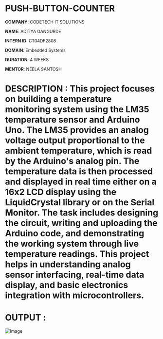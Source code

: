 # PUSH-BUTTON-COUNTER

**COMPANY**: CODETECH IT SOLUTIONS

**NAME**: ADITYA GANGURDE

**INTERN ID**: CT04DF2808

**DOMAIN**: Embedded Systems

**DURATION**: 4 WEEKS

**MENTOR**: NEELA SANTOSH

# DESCRIPTION : This project focuses on building a temperature monitoring system using the LM35 temperature sensor and Arduino Uno. The LM35 provides an analog voltage output proportional to the ambient temperature, which is read by the Arduino's analog pin. The temperature data is then processed and displayed in real time either on a 16x2 LCD display using the LiquidCrystal library or on the Serial Monitor. The task includes designing the circuit, writing and uploading the Arduino code, and demonstrating the working system through live temperature readings. This project helps in understanding analog sensor interfacing, real-time data display, and basic electronics integration with microcontrollers.

# OUTPUT :
![Image](https://github.com/user-attachments/assets/7e10e30c-a462-4503-be5f-d08cdeb2a328)
